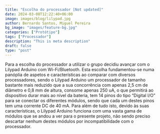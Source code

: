 ```yaml
---
title: "Escolha do processador [Not updated]"
date: 2024-03-08T12:22:40+06:00
image: images/blog/lilypad.jpg
author: Bernardo Santos, Miguel Pereira
bg_image: "images/feature-bg.jpg"
categories: ["Protótipo"]
tags: ["Processador"]
description: "This is meta description"
draft: false
type: "post"
---
```



Para a escolha do processador a utilizar o grupo decidiu avançar com o Lilypad Arduino com Wi-Fi/Bluetooth. Esta escolha fundamentou-se numa panóplia de aspetos e características ao comparar com diversos processadores, sendo o Lilypad Arduino um processador de tamanho bastante mais reduzido que a sua concorrência com apenas 2,5 cm de diâmetro e 0,8 mm de altura, consome apenas 250 uA, o que permitirá ao dispositivo durar mais ao nível da bateria, tem 14 pinos do tipo “Digital I/O” para se conectar os diferentes módulos, sendo que cada um destes pinos tem uma corrente DC de 40 mA. Para além de tudo isto, devido às suas características, o Lilypad Arduino funciona com uma vasta gama de módulos que se andou a ver para o presente projeto, não sendo preciso descartar nenhum destes módulos por incompatibilidade com o processador.
